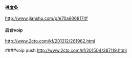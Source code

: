 #### 进度条

http://www.jianshu.com/p/e70a6068174f

#### 后台voip

http://www.2cto.com/kf/201312/261962.html

####voip push
http://www.2cto.com/kf/201504/387119.html

